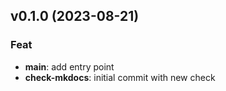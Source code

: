 ## v0.1.0 (2023-08-21)

### Feat

- **main**: add entry point
- **check-mkdocs**: initial commit with new check
